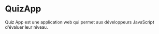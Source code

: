 # QuizApp
Quiz App est une application web qui permet aux développeurs JavaScript d'évaluer leur niveau.

